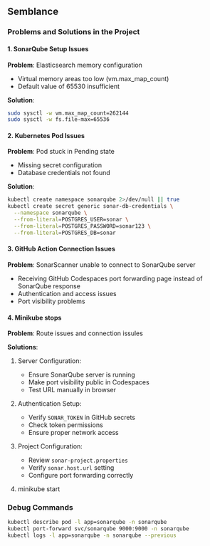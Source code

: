 ## Semblance 

### Problems and Solutions in the Project

#### 1. SonarQube Setup Issues
**Problem**: Elasticsearch memory configuration
- Virtual memory areas too low (vm.max_map_count)
- Default value of 65530 insufficient

**Solution**:
```bash
sudo sysctl -w vm.max_map_count=262144
sudo sysctl -w fs.file-max=65536
```

#### 2. Kubernetes Pod Issues
**Problem**: Pod stuck in Pending state
- Missing secret configuration
- Database credentials not found

**Solution**:
```bash
kubectl create namespace sonarqube 2>/dev/null || true
kubectl create secret generic sonar-db-credentials \
  --namespace sonarqube \
  --from-literal=POSTGRES_USER=sonar \
  --from-literal=POSTGRES_PASSWORD=sonar123 \
  --from-literal=POSTGRES_DB=sonar
```

#### 3. GitHub Action Connection Issues
**Problem**: SonarScanner unable to connect to SonarQube server
- Receiving GitHub Codespaces port forwarding page instead of SonarQube response
- Authentication and access issues
- Port visibility problems

#### 4. Minikube stops

**Problem**: Route issues and connection issules


**Solutions**:
1. Server Configuration:
   - Ensure SonarQube server is running
   - Make port visibility public in Codespaces
   - Test URL manually in browser

2. Authentication Setup:
   - Verify `SONAR_TOKEN` in GitHub secrets
   - Check token permissions
   - Ensure proper network access

3. Project Configuration:
   - Review `sonar-project.properties`
   - Verify `sonar.host.url` setting
   - Configure port forwarding correctly
4. minikube start 

### Debug Commands
```bash
kubectl describe pod -l app=sonarqube -n sonarqube
kubectl port-forward svc/sonarqube 9000:9000 -n sonarqube
kubectl logs -l app=sonarqube -n sonarqube --previous
```
